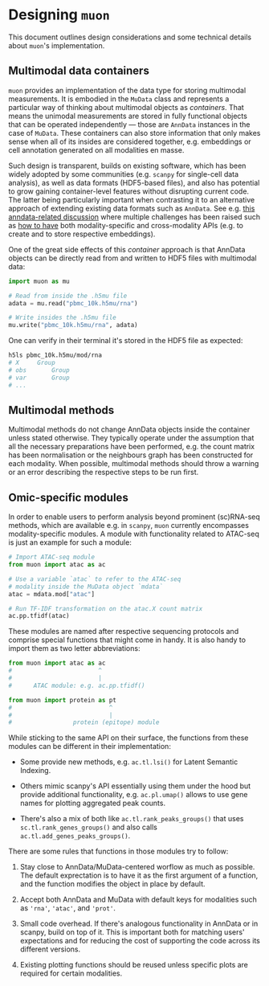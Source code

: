 # Designing `muon`

This document outlines design considerations and some technical details about `muon`'s implementation.

## Multimodal data containers

`muon` provides an implementation of the data type for storing multimodal measurements. It is embodied in the `MuData` class and represents a particular way of thinking about multimodal objects as _containers_. That means the unimodal measurements are stored in fully functional objects that can be operated independently — those are `AnnData` instances in the case of `MuData`. These containers can also store information that only makes sense when all of its insides are considered together, e.g. embeddings or cell annotation generated on all modalities en masse.

Such design is transparent, builds on existing software, which has been widely adopted by some communities (e.g. `scanpy` for single-cell data analysis), as well as data formats (HDF5-based files), and also has potential to grow gaining container-level features without disrupting current code. The latter being particularly important when contrasting it to an alternative approach of extending existing data formats such as `AnnData`. See e.g. [this anndata-related discussion](https://github.com/theislab/anndata/issues/237) where multiple challenges has been raised such as [how to have](https://github.com/theislab/anndata/issues/237#issuecomment-562505701) both modality-specific and cross-modality APIs (e.g. to create and to store respective embeddings).

One of the great side effects of this _container_ approach is that AnnData objects can be directly read from and written to HDF5 files with multimodal data:

```py
import muon as mu

# Read from inside the .h5mu file
adata = mu.read("pbmc_10k.h5mu/rna")

# Write insides the .h5mu file
mu.write("pbmc_10k.h5mu/rna", adata)
```

One can verify in their terminal it's stored in the HDF5 file as expected:

```sh
h5ls pbmc_10k.h5mu/mod/rna
# X		Group
# obs		Group
# var		Group
# ...
```


## Multimodal methods

Multimodal methods do not change AnnData objects inside the container unless stated otherwise. They typically operate under the assumption that all the necessary preparations have been performed, e.g. the count matrix has been normalisation or the neighbours graph has been constructed for each modality. When possible, multimodal methods should throw a warning or an error describing the respective steps to be run first.


## Omic-specific modules

In order to enable users to perform analysis beyond prominent (sc)RNA-seq methods, which are available e.g. in `scanpy`, `muon` currently encompasses modality-specific modules. A module with functionality related to ATAC-seq is just an example for such a module:

```py
# Import ATAC-seq module
from muon import atac as ac

# Use a variable `atac` to refer to the ATAC-seq 
# modality inside the MuData object `mdata`
atac = mdata.mod["atac"]

# Run TF-IDF transformation on the atac.X count matrix
ac.pp.tfidf(atac)
```

These modules are named after respective sequencing protocols and comprise special functions that might come in handy. It is also handy to import them as two letter abbreviations:

```py
from muon import atac as ac
#                        ^
#                        |
#      ATAC module: e.g. ac.pp.tfidf()

from muon import protein as pt
#                           ^
#                           |
#                 protein (epitope) module
```

While sticking to the same API on their surface, the functions from these modules can be different in their implementation:

- Some provide new methods, e.g. `ac.tl.lsi()` for Latent Semantic Indexing. 

- Others mimic scanpy's API essentially using them under the hood but provide additional functionality, e.g. `ac.pl.umap()` allows to use gene names for plotting aggregated peak counts. 

- There's also a mix of both like `ac.tl.rank_peaks_groups()` that uses `sc.tl.rank_genes_groups()` and also calls `ac.tl.add_genes_peaks_groups()`.

There are some rules that functions in those modules try to follow:

1. Stay close to AnnData/MuData-centered worflow as much as possible. The default exprectation is to have it as the first argument of a function, and the function modifies the object in place by default.

1. Accept both AnnData and MuData with default keys for modalities such as `'rna'`, `'atac'`, and `'prot'`.

1. Small code overhead. If there's analogous functionality in AnnData or in scanpy, build on top of it. This is important both for matching users' expectations and for reducing the cost of supporting the code across its different versions.

1. Existing plotting functions should be reused unless specific plots are required for certain modalities.


